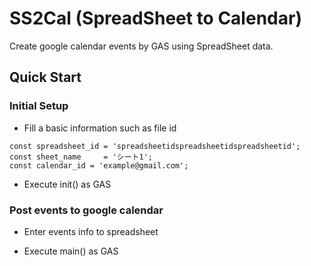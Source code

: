 # SS2Cal (SpreadSheet to Calendar)
Create google calendar events by GAS using SpreadSheet data.

## Quick Start

### Initial Setup

- Fill a basic information such as file id
```
const spreadsheet_id = 'spreadsheetidspreadsheetidspreadsheetid';
const sheet_name     = 'シート1';
const calendar_id = 'example@gmail.com';
```

- Execute init() as GAS

### Post events to google calendar

- Enter events info to spreadsheet

- Execute main() as GAS
